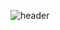 ![header](https://capsule-render.vercel.app/api?type=rect&height=400&text=Thank+You+For+Coming&animation=blinking)
